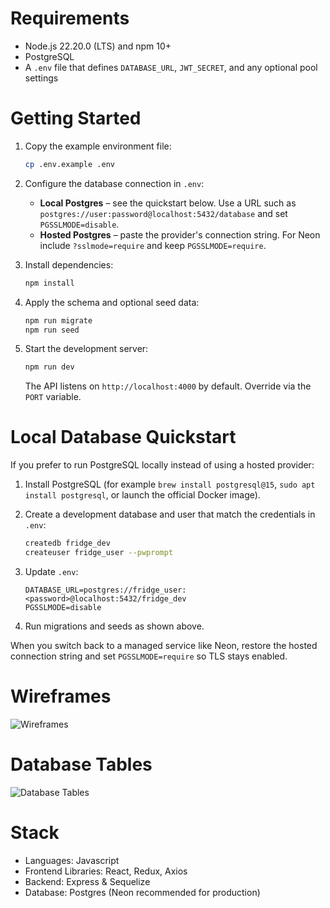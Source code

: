 # Requirements

- Node.js 22.20.0 (LTS) and npm 10+
- PostgreSQL
- A `.env` file that defines `DATABASE_URL`, `JWT_SECRET`, and any optional pool settings

# Getting Started

1. Copy the example environment file:

   ```bash
   cp .env.example .env
   ```

2. Configure the database connection in `.env`:

   - **Local Postgres** – see the quickstart below. Use a URL such as `postgres://user:password@localhost:5432/database` and set `PGSSLMODE=disable`.
   - **Hosted Postgres** – paste the provider's connection string. For Neon include `?sslmode=require` and keep `PGSSLMODE=require`.

3. Install dependencies:

   ```bash
   npm install
   ```

4. Apply the schema and optional seed data:

   ```bash
   npm run migrate
   npm run seed
   ```

5. Start the development server:

   ```bash
   npm run dev
   ```

   The API listens on `http://localhost:4000` by default. Override via the `PORT` variable.

# Local Database Quickstart

If you prefer to run PostgreSQL locally instead of using a hosted provider:

1. Install PostgreSQL (for example `brew install postgresql@15`, `sudo apt install postgresql`, or launch the official Docker image).
2. Create a development database and user that match the credentials in `.env`:

   ```bash
   createdb fridge_dev
   createuser fridge_user --pwprompt
   ```

3. Update `.env`:

   ```env
   DATABASE_URL=postgres://fridge_user:<password>@localhost:5432/fridge_dev
   PGSSLMODE=disable
   ```

4. Run migrations and seeds as shown above.

When you switch back to a managed service like Neon, restore the hosted connection string and set `PGSSLMODE=require` so TLS stays enabled.

# Wireframes

![Wireframes](pictures/Pages.png)

# Database Tables

![Database Tables](pictures/From_fridge_to_plate_DB.png)

# Stack

- Languages: Javascript
- Frontend Libraries: React, Redux, Axios
- Backend: Express & Sequelize
- Database: Postgres (Neon recommended for production)
